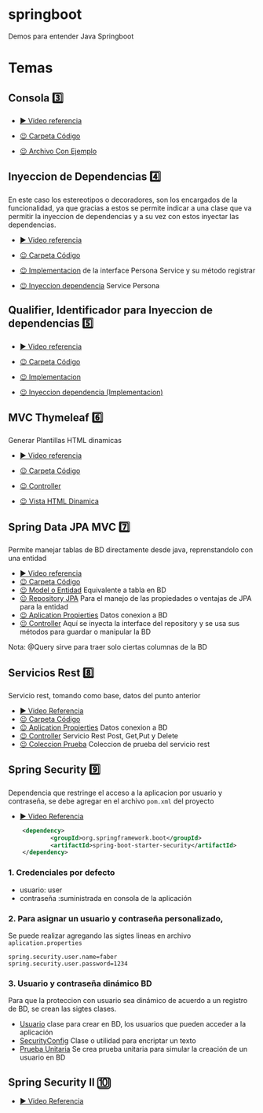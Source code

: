 # springboot
Demos para entender Java Springboot

# Temas
## Consola 3️⃣

 * [▶️ Video referencia](https://www.youtube.com/watch?v=mCogBfNIFvg&list=PLvimn1Ins-40wR4PC-YtTQ5TKt3vRrVwl&index=3)

 * [😉 Carpeta Código ](./DemoConsola/)
 * [😉 Archivo Con Ejemplo](./DemoConsola/src/main/java/com/faber/DemoConsolaApplication.java)

 ## Inyeccion de Dependencias 4️⃣

 En este caso los estereotipos o decoradores, son los encargados de la funcionalidad, ya que gracias a estos
 se permite indicar a una clase que va permitir la inyeccion de dependencias y a su vez con estos inyectar
 las dependencias.

  * [▶️ Video referencia](https://www.youtube.com/watch?v=sLY9umEahso&list=PLvimn1Ins-40wR4PC-YtTQ5TKt3vRrVwl&index=4)

 * [😉 Carpeta Código ](./DemoInyeccionDependencias/src/main/java/com/faber/)
 * [😉 Implementacion](./DemoInyeccionDependencias/src/main/java/com/faber/service/PersonaServiceImpl.java)
 de la interface Persona Service y su método registrar
 * [😉 Inyeccion dependencia](./DemoInyeccionDependencias/src/main/java/com/faber/DemoInyeccionDependenciasApplication.java)  Service Persona

##  Qualifier, Identificador para Inyeccion de dependencias 5️⃣

  * [▶️ Video referencia](https://www.youtube.com/watch?v=MC9BwnURnfg&list=PLvimn1Ins-40wR4PC-YtTQ5TKt3vRrVwl&index=5)

 * [😉 Carpeta Código ](./DemoInyeccionDependencias/src/main/java/com/faber/)
 * [😉 Implementacion](./DemoInyeccionDependencias/src/main/java/com/faber/repository/PersonaRepoImpl2.java)
 * [😉 Inyeccion dependencia (Implementacion)](./DemoInyeccionDependencias/src/main/java/com/faber/service/PersonaServiceImpl.java) 

## MVC Thymeleaf 6️⃣

Generar Plantillas HTML dinamicas
* [▶️ Video referencia](https://www.youtube.com/watch?v=elz3vXttR-Q&list=PLvimn1Ins-40wR4PC-YtTQ5TKt3vRrVwl&index=6)


 * [😉 Carpeta Código ](./DemoWebThymeleafMVC/src/main)
 * [😉 Controller](./DemoWebThymeleafMVC/src/main/java/com/faber/controller/DemoController.java)
 * [😉 Vista HTML Dinamica](./DemoWebThymeleafMVC/src/main/resources/templates/greeting.html)

 ## Spring Data JPA MVC 7️⃣

 Permite manejar tablas de BD directamente desde java, reprenstandolo con una entidad
 * [▶️ Video referencia](https://www.youtube.com/watch?v=elz3vXttR-Q&list=PLvimn1Ins-40wR4PC-YtTQ5TKt3vRrVwl&index=7)
* [😉 Carpeta Código ](./JPA-SpringData/)
* [😉 Model o Entidad](./JPA-SpringData/src/main/java/com/faber/model/Persona.java) Equivalente a tabla en BD
* [😉 Repository JPA](./JPA-SpringData/src/main/java/com/faber/repo/IPersonaRepo.java) Para el manejo de las propiedades o ventajas de JPA para la entidad
* [😉 Aplication Propierties](./JPA-SpringData/src/main/resources/application.properties) Datos conexion a BD
* [😉 Controller](./JPA-SpringData/src/main/java/com/faber/controller/DemoController.java)  Aquí se inyecta la interface del repository y se usa sus métodos para guardar o manipular la BD

Nota: @Query sirve para traer solo ciertas columnas de la BD

 ## Servicios Rest 8️⃣

 Servicio rest, tomando como base, datos del punto anterior

  * [▶️ Video Referencia](https://www.youtube.com/watch?v=RABN1tDBN4Q&list=PLvimn1Ins-40wR4PC-YtTQ5TKt3vRrVwl&index=8)
  * [😉 Carpeta Código ](./JPA-SpringData/)
  * [😉 Aplication Propierties](./JPA-SpringData/src/main/resources/application.properties) Datos conexion a BD
  * [😉 Controller](./JPA-SpringData/src/main/java/com/faber/rest/RestDemoController.java) Servicio Rest Post, Get,Put y Delete
  * [😉 Coleccion Prueba](./colecciones/Persona.postman_collection.json) Coleccion de prueba del servicio rest

   ## Spring Security 9️⃣

   Dependencia que restringe el acceso a la aplicacion por usuario y contraseña, se debe agregar en el archivo `pom.xml` del proyecto

  * [▶️ Video Referencia](https://www.youtube.com/watch?v=ksLYIavT2L0&list=PLvimn1Ins-40wR4PC-YtTQ5TKt3vRrVwl&index=9)


~~~ xml
	<dependency>
			<groupId>org.springframework.boot</groupId>
			<artifactId>spring-boot-starter-security</artifactId>
	</dependency>
~~~


### 1. Credenciales por defecto
- usuario: user
- contraseña :suministrada en consola de la aplicación

### 2. Para asignar un usuario y contraseña personalizado, 
Se puede realizar agregando las sigtes lineas en archivo `aplication.properties`

``` properties
spring.security.user.name=faber
spring.security.user.password=1234
``` 

### 3. Usuario y contraseña dinámico BD
Para que la proteccion con usuario sea dinámico de acuerdo a un registro de BD, se crean las sigtes clases.

- [Usuario](./JPA-SpringData/src/main/java/com/faber/model/Usuario.java) clase para crear en BD, los usuarios que pueden acceder a la aplicación
- [SecurityConfig](./JPA-SpringData/src/main/java/com/faber/SecurityConfig.java) Clase o utilidad para encriptar un texto
- [Prueba Unitaria](./JPA-SpringData/src/test/java/com/faber/JpaSpringDataApplicationTests.java)
Se crea prueba unitaria para simular la creación de un usuario en BD

## Spring Security II 🔟

* [▶️ Video Referencia](https://www.youtube.com/watch?v=zQjZFHo8eO4&list=PLvimn1Ins-40wR4PC-YtTQ5TKt3vRrVwl&index=10)




